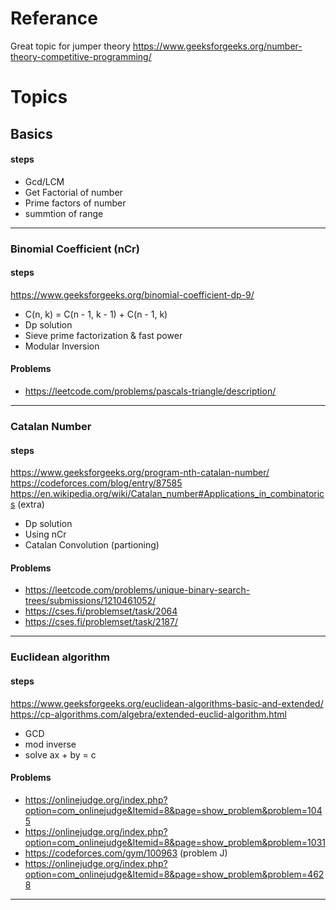 # Referance
Great topic for jumper theory
https://www.geeksforgeeks.org/number-theory-competitive-programming/


# Topics

## Basics

#### steps
- Gcd/LCM
- Get Factorial of number
- Prime factors of number
- summtion of range

--------
### Binomial Coefficient (nCr) 

#### steps

https://www.geeksforgeeks.org/binomial-coefficient-dp-9/

- C(n, k) = C(n - 1, k - 1) + C(n - 1, k)
- Dp solution
- Sieve prime factorization & fast power
- Modular Inversion

#### Problems
- https://leetcode.com/problems/pascals-triangle/description/

--------
### Catalan Number

#### steps

https://www.geeksforgeeks.org/program-nth-catalan-number/
https://codeforces.com/blog/entry/87585
https://en.wikipedia.org/wiki/Catalan_number#Applications_in_combinatorics (extra)

- Dp solution
- Using nCr
- Catalan Convolution (partioning)

#### Problems
- https://leetcode.com/problems/unique-binary-search-trees/submissions/1210461052/
- https://cses.fi/problemset/task/2064
- https://cses.fi/problemset/task/2187/
--------

### Euclidean algorithm
	
#### steps

https://www.geeksforgeeks.org/euclidean-algorithms-basic-and-extended/
https://cp-algorithms.com/algebra/extended-euclid-algorithm.html


- GCD
- mod inverse
- solve ax + by = c

#### Problems
- https://onlinejudge.org/index.php?option=com_onlinejudge&Itemid=8&page=show_problem&problem=1045
- https://onlinejudge.org/index.php?option=com_onlinejudge&Itemid=8&page=show_problem&problem=1031
- https://codeforces.com/gym/100963 (problem J)
- https://onlinejudge.org/index.php?option=com_onlinejudge&Itemid=8&page=show_problem&problem=4628
--------